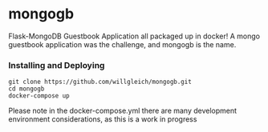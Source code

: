 # mongogb
Flask-MongoDB Guestbook Application all packaged up in docker!
A mongo guestbook application was the challenge, and mongogb is the name.

### Installing and Deploying
```
git clone https://github.com/willgleich/mongogb.git
cd mongogb
docker-compose up
```

Please note in the docker-compose.yml there are many development environment considerations, as this is a work in progress
